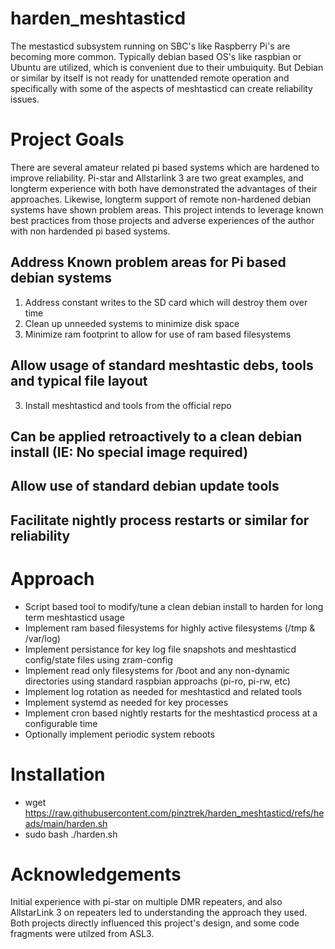 # harden_meshtasticd

The mestasticd subsystem running on SBC's like Raspberry Pi's are becoming more common. Typically debian based OS's like raspbian or Ubuntu are utilized, which is convenient due to their umbuiquity. But Debian or similar by itself is not ready for unattended remote operation and specifically with some of the aspects of meshtasticd can create reliability issues. 

# Project Goals
There are several amateur related pi based systems which are hardened to improve reliability. Pi-star and Allstarlink 3 are two great examples, and longterm experience with both have demonstrated the advantages of their approaches. Likewise, longterm support of remote non-hardened debian systems have shown problem areas. This project intends to leverage known best practices from those projects and adverse experiences of the author with non hardended pi based systems.

## Address Known problem areas for Pi based debian systems
1. Address constant writes to the SD card which will destroy them over time
2. Clean up unneeded systems to minimize disk space
3. Minimize ram footprint to allow for use of ram based filesystems

## Allow usage of standard meshtastic debs, tools and typical file layout
3. Install meshtasticd and tools from the official repo
   
## Can be applied retroactively to a clean debian install (IE: No special image required)

## Allow use of standard debian update tools

## Facilitate nightly process restarts or similar for reliability

# Approach

* Script based tool to modify/tune a clean debian install to harden for long term meshtasticd usage
* Implement ram based filesystems for highly active filesystems (/tmp & /var/log)
* Implement persistance for key log file snapshots and meshtasticd config/state files using zram-config
* Implement read only filesystems for /boot and any non-dynamic directories using standard raspbian approachs (pi-ro, pi-rw, etc)
* Implement log rotation as needed for meshtasticd and related tools
* Implement systemd as needed for key processes
* Implement cron based nightly restarts for the meshtasticd process at a configurable time
* Optionally implement periodic system reboots

# Installation
* wget https://raw.githubusercontent.com/pinztrek/harden_meshtasticd/refs/heads/main/harden.sh
* sudo bash ./harden.sh

# Acknowledgements
Initial experience with pi-star on multiple DMR repeaters, and also AllstarLink 3 on repeaters led to understanding the approach they used. Both projects directly influenced this project's design, and some code fragments were utilzed from ASL3. 
